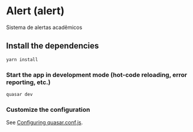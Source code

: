 # Alert (alert)

Sistema de alertas acadêmicos

## Install the dependencies

```bash
yarn install
```

### Start the app in development mode (hot-code reloading, error reporting, etc.)

```bash
quasar dev
```

### Customize the configuration

See [Configuring quasar.conf.js](https://quasar.dev/quasar-cli/quasar-conf-js).
